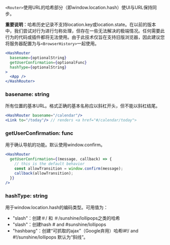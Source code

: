 `<Router>`使用URL的哈希部分（即window.location.hash）使UI与URL保持同步。

**重要说明**：哈希历史记录不支持location.key或location.state。在以前的版本中，我们尝试对行为进行匀称处理，但存在一些无法解决的极端情况。任何需要此行为的代码或插件都将无法使用。由于此技术仅旨在支持旧版浏览器，因此建议您将服务器配置为与`<BrowserHistory>`一起使用。
```jsx harmony
<HashRouter
  basename={optionalString}
  getUserConfirmation={optionalFunc}
  hashType={optionalString}
>
  <App />
</HashRouter>
```

### basename: string
所有位置的基本URL。格式正确的基本名称应以斜杠开头，但不能以斜杠结尾。
```jsx harmony
<HashRouter basename="/calendar"/>
<Link to="/today"/> // renders <a href="#/calendar/today">
```

### getUserConfirmation: func
用于确认导航的功能。默认使用window.confirm。
```jsx harmony
<HashRouter
  getUserConfirmation={(message, callback) => {
    // this is the default behavior
    const allowTransition = window.confirm(message);
    callback(allowTransition);
  }}
/>
```

### hashType: string
用于window.location.hash的编码类型。可用值为：
- "slash"：创建＃/ 和 ＃/sunshine/lollipops之类的哈希
- "slash"：创建hash # and #sunshine/lollipops
- "hashbang"：创建“可抓取的ajax”（Google弃用）哈希l#!/ and #!/sunshine/lollipops
默认为“斜线”。
